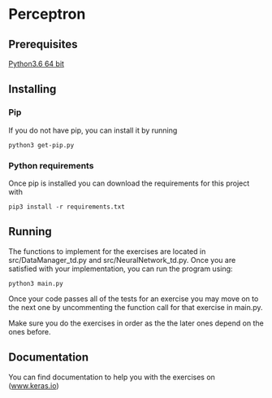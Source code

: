 # Perceptron

## Prerequisites
[Python3.6 64 bit](https://www.python.org/downloads)

## Installing

### Pip
If you do not have pip, you can install it by running

```
python3 get-pip.py
```

### Python requirements
Once pip is installed you can download the requirements for this project with

```
pip3 install -r requirements.txt
```

## Running
The functions to implement for the exercises are located in src/DataManager_td.py and src/NeuralNetwork_td.py. Once you are satisfied with your implementation, you can run the program using:

```
python3 main.py
```

Once your code passes all of the tests for an exercise you may move on to the next one by uncommenting the function call for that exercise in main.py.

Make sure you do the exercises in order as the the later ones depend on the ones before.

## Documentation
You can find documentation to help you with the exercises on (www.keras.io)